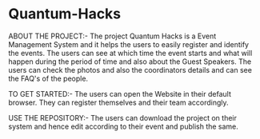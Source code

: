 # Quantum-Hacks

ABOUT THE PROJECT:-
The project Quantum Hacks is a Event Management System and it helps the users to easily register and identify the events.
The users can see at which time the event starts and what will happen during the period of time and also about the Guest Speakers.
The users can check the photos and also the coordinators details and can see the FAQ's of the people.

TO GET STARTED:-
The users can open the Website in their default browser.
They can register themselves and their team accordingly.

USE THE REPOSITORY:-
The users can download the project on their system and hence edit according to their event and publish the same.
